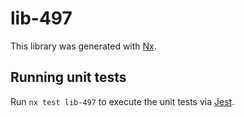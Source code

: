# lib-497

This library was generated with [Nx](https://nx.dev).

## Running unit tests

Run `nx test lib-497` to execute the unit tests via [Jest](https://jestjs.io).
